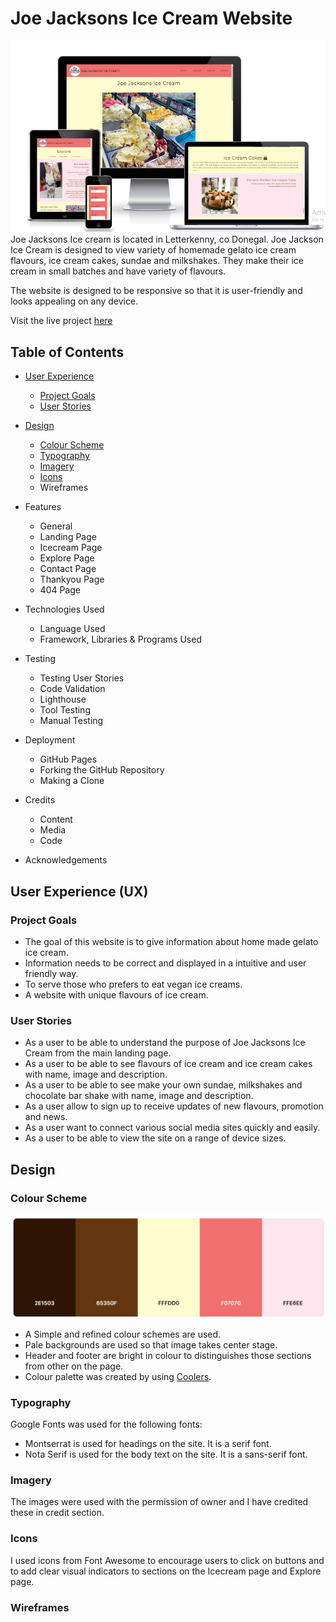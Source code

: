 # Joe Jacksons Ice Cream Website
![Screen shot of Joe Jacksons Ice Cream Website](/assets/readme-files/joe-jackson-img.JPG "Joe Jacksons Ice Cream Website")
Joe Jacksons Ice cream is located in Letterkenny, co Donegal. Joe Jackson Ice Cream is designed to view variety of homemade gelato ice cream flavours, ice cream cakes, sundae and milkshakes. They make their ice cream in small batches and have variety of flavours. 

The website is designed to be responsive so that it is user-friendly and looks appealing on any device.

Visit the live project [here](https://dania2021.github.io/joe-jackson/)

## Table of Contents
* [User Experience](#user-experience)
  * [Project Goals](#project-goals) 
  * [User Stories](#user-stories)


* [Design](#design)
  * [Colour Scheme](#colour-scheme)
  * [Typography](#typography)
  * [Imagery](#imagery)
  * [Icons](#icons)
  * Wireframes

* Features
  * General
  * Landing Page
  * Icecream Page
  * Explore Page
  * Contact Page
  * Thankyou Page
  * 404 Page

* Technologies Used
  * Language Used
  * Framework, Libraries & Programs Used

* Testing
  * Testing User Stories
  * Code Validation
  * Lighthouse  
  * Tool Testing
  * Manual Testing

* Deployment
  * GitHub Pages
  * Forking the GitHub Repository
  * Making a Clone

* Credits
  * Content
  * Media
  * Code

* Acknowledgements


## User Experience (UX)

 ### Project Goals
 * The goal of this website is to give information about home made gelato ice cream. 
 * Information needs to be correct and displayed in a intuitive and user friendly way.
 * To serve those who prefers to eat vegan ice creams.
 * A website with unique flavours of ice cream.
 
 
 ### User Stories
 * As a user to be able to understand the purpose of Joe Jacksons Ice Cream from the main landing page.
 * As a user to be able to see flavours of ice cream and ice cream cakes with name, image and description.
 * As a user to be able to see make your own sundae, milkshakes and chocolate bar shake with name, image and description.
 * As a user allow to sign up to receive updates of new flavours, promotion and news.
 * As a user want to connect various social media sites quickly and easily.
 * As a user to be able to view the site on a range of device sizes.

 ## Design

 ### Colour Scheme
 ![Colour palette](/assets/readme-files/palette.JPG "Colour palette")
* A Simple and refined colour schemes are used.
* Pale backgrounds are used so that image takes center stage.
* Header and footer are bright in colour to distinguishes those sections from other on the page.
* Colour palette was created by using [Coolers](https://coolors.co/).

### Typography

Google Fonts was used for the following fonts:
* Montserrat is used for headings on the site. It is a serif font.
* Nota Serif is used for the body text on the site. It is a sans-serif font.

### Imagery

The images were used with the permission of owner and I have credited these in credit section.

### Icons

I used icons from Font Awesome to encourage users to click on buttons and to add clear visual indicators to sections on the Icecream page and Explore page.

### Wireframes